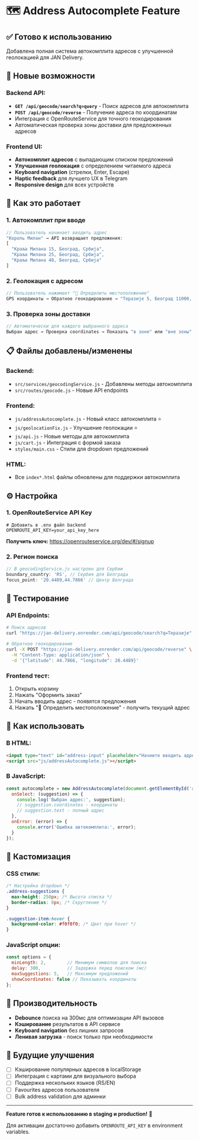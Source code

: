 # 🗺️ Address Autocomplete Feature

## ✅ Готово к использованию

Добавлена полная система автокомплита адресов с улучшенной геолокацией для JAN Delivery.

## 🚀 Новые возможности

### Backend API:
- **`GET /api/geocode/search?q=query`** - Поиск адресов для автокомплита
- **`POST /api/geocode/reverse`** - Получение адреса по координатам
- Интеграция с OpenRouteService для точного геокодирования
- Автоматическая проверка зоны доставки для предложенных адресов

### Frontend UI:
- **Автокомплит адресов** с выпадающим списком предложений
- **Улучшенная геолокация** с определением читаемого адреса
- **Keyboard navigation** (стрелки, Enter, Escape)
- **Haptic feedback** для лучшего UX в Telegram
- **Responsive design** для всех устройств

## 🎯 Как это работает

### 1. Автокомплит при вводе
```javascript
// Пользователь начинает вводить адрес
"Король Милан" → API возвращает предложения:
[
  "Краља Милана 15, Београд, Србија",
  "Краља Милана 25, Београд, Србија", 
  "Краља Милана 48, Београд, Србија"
]
```

### 2. Геолокация с адресом  
```javascript
// Пользователь нажимает "📍 Определить местоположение"
GPS координаты → Обратное геокодирование → "Теразије 5, Београд 11000, Србија"
```

### 3. Проверка зоны доставки
```javascript
// Автоматически для каждого выбранного адреса
Выбран адрес → Проверка coordinates → Показать "в зоне" или "вне зоны"
```

## 📋 Файлы добавлены/изменены

### Backend:
- `src/services/geocodingService.js` - Добавлены методы автокомплита
- `src/routes/geocode.js` - Новые API endpoints

### Frontend:
- `js/addressAutocomplete.js` - Новый класс автокомплита ⭐
- `js/geolocationFix.js` - Улучшение геолокации ⭐
- `js/api.js` - Новые методы для автокомплита
- `js/cart.js` - Интеграция с формой заказа
- `styles/main.css` - Стили для dropdown предложений

### HTML:
- Все `index*.html` файлы обновлены для поддержки автокомплита

## ⚙️ Настройка

### 1. OpenRouteService API Key
```env
# Добавить в .env файл backend
OPENROUTE_API_KEY=your_api_key_here
```

**Получить ключ:** https://openrouteservice.org/dev/#/signup

### 2. Регион поиска
```javascript
// В geocodingService.js настроен для Сербии
boundary_country: 'RS', // Сербия для Белграда
focus_point: '20.4489,44.7866' // Центр Белграда
```

## 🧪 Тестирование

### API Endpoints:
```bash
# Поиск адресов
curl "https://jan-delivery.onrender.com/api/geocode/search?q=Теразије"

# Обратное геокодирование  
curl -X POST "https://jan-delivery.onrender.com/api/geocode/reverse" \
  -H "Content-Type: application/json" \
  -d '{"latitude": 44.7866, "longitude": 20.4489}'
```

### Frontend тест:
1. Открыть корзину
2. Нажать "Оформить заказ"  
3. Начать вводить адрес - появятся предложения
4. Нажать "📍 Определить местоположение" - получить текущий адрес

## 🔧 Как использовать

### В HTML:
```html
<input type="text" id="address-input" placeholder="Начните вводить адрес...">
<script src="js/addressAutocomplete.js"></script>
```

### В JavaScript:
```javascript
const autocomplete = new AddressAutocomplete(document.getElementById('address-input'), {
  onSelect: (suggestion) => {
    console.log('Выбран адрес:', suggestion);
    // suggestion.coordinates - координаты
    // suggestion.text - полный адрес
  },
  onError: (error) => {
    console.error('Ошибка автокомплита:', error);
  }
});
```

## 🎨 Кастомизация

### CSS стили:
```css
/* Настройка dropdown */
.address-suggestions {
  max-height: 250px; /* Высота списка */
  border-radius: 8px; /* Скругление */
}

.suggestion-item:hover {
  background-color: #f0f0f0; /* Цвет при hover */
}
```

### JavaScript опции:
```javascript
const options = {
  minLength: 2,        // Минимум символов для поиска
  delay: 300,          // Задержка перед поиском (мс)
  maxSuggestions: 5,   // Максимум предложений
  showCoordinates: false // Показывать координаты
};
```

## 🚀 Производительность

- **Debounce** поиска на 300мс для оптимизации API вызовов
- **Кэширование** результатов в API сервисе  
- **Keyboard navigation** без лишних запросов
- **Ленивая загрузка** - поиск только при необходимости

## 🔮 Будущие улучшения

- [ ] Кэширование популярных адресов в localStorage
- [ ] Интеграция с картами для визуального выбора
- [ ] Поддержка нескольких языков (RS/EN)
- [ ] Favourites адресов пользователя
- [ ] Bulk address validation для админки

---

**Feature готов к использованию в staging и production!** 🎉

Для активации достаточно добавить `OPENROUTE_API_KEY` в environment variables.